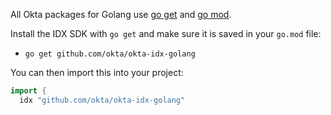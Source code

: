 All Okta packages for Golang use [go get](https://golang.org/cmd/go/#hdr-Add_dependencies_to_current_module_and_install_them) and [go mod](https://blog.golang.org/using-go-modules). 

Install the IDX SDK with `go get` and make sure it is saved in your `go.mod` file:

- `go get github.com/okta/okta-idx-golang`

You can then import this into your project:

```go
import {
  idx "github.com/okta/okta-idx-golang"
```
